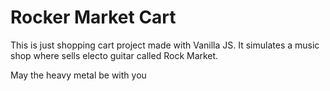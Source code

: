 # Rocker Market Cart
This is just shopping cart project made with Vanilla JS. It simulates a music shop where sells electo guitar called Rock Market.

May the heavy metal be with you
